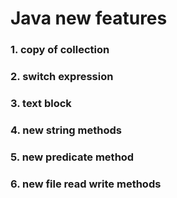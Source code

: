# Java new features
### 1. copy of collection
### 2. switch expression
### 3. text block
### 4. new string methods
### 5. new predicate method
### 6. new file read write methods
